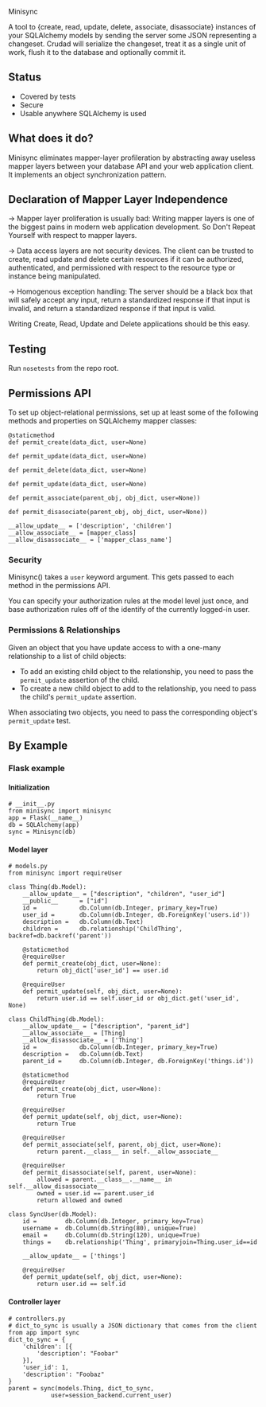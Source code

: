 Minisync

A tool to {create, read, update, delete, associate, disassociate} instances of your SQLAlchemy models by sending the server some JSON representing a changeset. Crudad will serialize the changeset, treat it as a single unit of work, flush it to the database and optionally commit it.

## Status

* Covered by tests
* Secure
* Usable anywhere SQLAlchemy is used

## What does it do?

Minisync eliminates mapper-layer profileration by abstracting away useless mapper layers between your database API and your web application client. 
It implements an object synchronization pattern.

## Declaration of Mapper Layer Independence

-> Mapper layer proliferation is usually bad: Writing mapper layers is one of the biggest pains in modern web application development. So Don't Repeat Yourself with respect to mapper layers.

-> Data access layers are not security devices. The client can be trusted to create, read update and delete certain resources if it can be authorized, authenticated, and permissioned with respect to the resource type or instance being manipulated.

-> Homogenous exception handling: The server should be a black box that will safely accept any input, return a standardized response if that input is invalid, and return a standardized response if that input is valid.

Writing Create, Read, Update and Delete applications should be this easy.

## Testing

Run `nosetests` from the repo root.

## Permissions API

To set up object-relational permissions, set up at least some of the following methods and properties on SQLAlchemy mapper classes:

```
@staticmethod
def permit_create(data_dict, user=None)

def permit_update(data_dict, user=None)

def permit_delete(data_dict, user=None)

def permit_update(data_dict, user=None)

def permit_associate(parent_obj, obj_dict, user=None))

def permit_disasociate(parent_obj, obj_dict, user=None))

__allow_update__ = ['description', 'children']
__allow_associate__ = [mapper_class]
__allow_disassociate__ = ['mapper_class_name']
```

### Security

Minisync() takes a `user` keyword argument. This gets passed to each method in the permissions API.

You can specify your authorization rules at the model level just once, and base authorization rules off of the identify of the currently logged-in user.

### Permissions & Relationships

Given an object that you have update access to with a one-many relationship to a list of child objects:

* To add an existing child object to the relationship, you need to pass the `permit_update` assertion of the child.
* To create a new child object to add to the relationship, you need to pass the child's `permit_update` assertion.

When associating two objects, you need to pass the corresponding object's `permit_update` test.

## By Example

### Flask example

#### Initialization

```
# __init__.py
from minisync import minisync
app = Flask(__name__)
db = SQLAlchemy(app)
sync = Minisync(db)
```

#### Model layer
```
# models.py
from minisync import requireUser

class Thing(db.Model):
    __allow_update__ = ["description", "children", "user_id"]
    __public__      = ["id"]
    id =            db.Column(db.Integer, primary_key=True)
    user_id =       db.Column(db.Integer, db.ForeignKey('users.id'))
    description =   db.Column(db.Text)
    children =      db.relationship('ChildThing', backref=db.backref('parent'))

    @staticmethod
    @requireUser
    def permit_create(obj_dict, user=None):
        return obj_dict['user_id'] == user.id

    @requireUser
    def permit_update(self, obj_dict, user=None):
        return user.id == self.user_id or obj_dict.get('user_id', None)

class ChildThing(db.Model):
    __allow_update__ = ["description", "parent_id"]
    __allow_associate__ = [Thing]
    __allow_disassociate__ = ['Thing']
    id =            db.Column(db.Integer, primary_key=True)
    description =   db.Column(db.Text)
    parent_id =     db.Column(db.Integer, db.ForeignKey('things.id'))

    @staticmethod
    @requireUser
    def permit_create(obj_dict, user=None):
        return True

    @requireUser
    def permit_update(self, obj_dict, user=None):
        return True

    @requireUser
    def permit_associate(self, parent, obj_dict, user=None):
        return parent.__class__ in self.__allow_associate__

    @requireUser
    def permit_disassociate(self, parent, user=None):
        allowed = parent.__class__.__name__ in self.__allow_disassociate__
        owned = user.id == parent.user_id
        return allowed and owned

class SyncUser(db.Model):
    id =        db.Column(db.Integer, primary_key=True)
    username =  db.Column(db.String(80), unique=True)
    email =     db.Column(db.String(120), unique=True)
    things =    db.relationship('Thing', primaryjoin=Thing.user_id==id

    __allow_update__ = ['things']

    @requireUser
    def permit_update(self, obj_dict, user=None):
        return user.id == self.id
```
#### Controller layer

```
# controllers.py
# dict_to_sync is usually a JSON dictionary that comes from the client
from app import sync
dict_to_sync = {
    'children': [{
        'description': "Foobar"
    }],
    'user_id': 1,
    'description': "Foobaz"
}
parent = sync(models.Thing, dict_to_sync,
			user=session_backend.current_user)
```